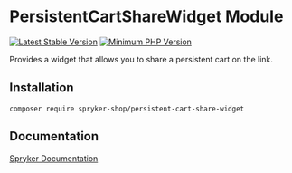 # PersistentCartShareWidget Module
[![Latest Stable Version](https://poser.pugx.org/spryker-shop/persistent-cart-share-widget/v/stable.svg)](https://packagist.org/packages/spryker-shop/persistent-cart-share-widget)
[![Minimum PHP Version](https://img.shields.io/badge/php-%3E%3D%208.1-8892BF.svg)](https://php.net/)

Provides a widget that allows you to share a persistent cart on the link.

## Installation

```
composer require spryker-shop/persistent-cart-share-widget
```

## Documentation

[Spryker Documentation](https://docs.spryker.com)
